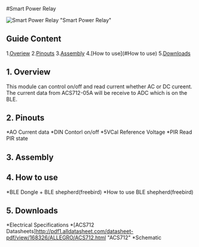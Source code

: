 #Smart Power Relay

![Smart Power Relay](http://imgur.com/blQHcna) "Smart Power Relay"

## Guide Content

1.[Overiew](#Overiew)
2.[Pinouts](#Pinouts)
3.[Assembly](#Assembly)
4.[How to use](#How to use)
5.[Downloads](#Downloads)

<a name="Overiew"></a>
## 1. Overview
This module can control on/off and read current whether AC or DC cureent. The current data from ACS712-05A will be receive to ADC which is on the BLE. 


<a name="Pinouts"></a>
## 2. Pinouts
*AO
	Current data
*DIN
	Contorl on/off 
*5VCal
	Reference Voltage
*PIR
	Read PIR state

<a name="Assembly"></a>
## 3. Assembly


<a name="How to use"></a>
## 4. How to use
*BLE Dongle + BLE shepherd(freebird)
*How to use BLE shepherd(freebird)

<a name="Downloads"></a>
## 5. Downloads

*Electrical Specifications
*[ACS712 Datasheets]http://pdf1.alldatasheet.com/datasheet-pdf/view/168326/ALLEGRO/ACS712.html "ACS712"
*Schematic

